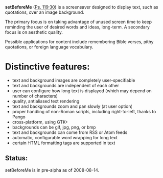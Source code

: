 **setBeforeMe** ([Ps. 119:30](http://www.biblegateway.com/passage/?search=psalms%20119:30;&version=47;)) is a screensaver designed to display text, such as quotations, over an image background.

The primary focus is on taking advantage of unused screen time to keep reminding the user of desired words and ideas, long-term. A secondary focus is on aesthetic quality.

Possible applications for content include remembering Bible verses, pithy quotations, or foreign language vocabulary.

# Distinctive features:
- text and background images are completely user-specifiable
- text and backgrounds are independent of each other
- user can configure how long text is displayed (which may depend on number of characters)
- quality, antialiased text rendering
- text and backgrounds zoom and pan slowly (at user option)
- proper handling of non-Roman scripts, including right-to-left, thanks to Pango
- cross-platform, using GTK+
- backgrounds can be gif, jpg, png, or bmp
- text and backgrounds can come from RSS or Atom feeds
- automatic, configurable word wrapping for long text
- certain HTML formatting tags are supported in text

## Status:
setBeforeMe is in pre-alpha as of 2008-08-14.
